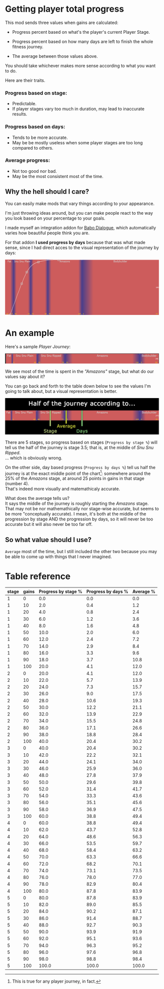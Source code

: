 # Getting player total progress

This mod sends three values when gains are calculated:

- Progress percent based on what's the player's current Player Stage.

- Progress percent based on how many days are left to finish the whole fitness journey.

- The average between those values above.

You should take whichever makes more sense according to what you want to do.

Here are their traits.

### Progress based on stage:
- Predictable.
- If player stages vary too much in duration, may lead to inaccurate results.

### Progress based on days:
- Tends to be more accurate.
- May be be mostly useless when some player stages are too long compared to others.

### Average progress:
- Not too good nor bad.
- May be the most consistent most of the time.

## Why the hell should I care?

You can easily make mods that vary things according to your appearance.

I'm just throwing ideas around, but you can make people react to the way you look based on your percentage to your goals.

I made myself an integration addon for [Babo Dialogue][], which automatically varies how beautiful people think you are.

For that addon **I used progress by days** because that was what made sense, since I had direct acces to the visual representation of the journey by days:

![journey](img/beauty-curve.png)

# An example

Here's a sample _Player Journey_:

![journey](img/fitness-journey.png)

We see most of the time is spent in the _"Amazons"_ stage, but what do our values say about it?

You can go back and forth to the table down below to see the values I'm going to talk about, but a visual representation is better.

![journey](img/fitness-journey-comparison.jpg)

There are 5 stages, so progress based on stages (`Progress by stage %`) will tell us the half of the journey is stage 3.5; that is, at the middle of _Snu Snu Ripped_. \
... which is obviously wrong.

On the other side, day based progress (`Progress by days %`) tell us half the journey is at the exact middle point of the chart[^DaysMiddle]: somewhere around the 25% of the _Amazons_ stage, at around 25 points in gains in that stage (number 4).\
That's indeed more visually and matemathicaly accurate.

[^DaysMiddle]: This is true for any player journey, in fact.

What does the average tells us? \
It says the middle of the journey is roughly starting the _Amazons_ stage. \
That may not be nor mathemathically nor stage-wise accurate, but seems to be more "conceptually accurate). I mean, it's both at the middle of the progression by stage AND the progression by days, so it will never be too accurate but it will also never be too far off.

## So what value should I use?

`Average` most of the time, but I still included the other two because you may be able to come up with things that I never imagined.

# Table reference

| stage   | gains           | Progress by stage %     | Progress by days %      | Average %       |
|---------|-----------------|-------------------------|-------------------------|-----------------|
| 1       | 0               | 0.0                     | 0.0                     | 0.0             |
| 1       | 10              | 2.0                     | 0.4                     | 1.2             |
| 1       | 20              | 4.0                     | 0.8                     | 2.4             |
| 1       | 30              | 6.0                     | 1.2                     | 3.6             |
| 1       | 40              | 8.0                     | 1.6                     | 4.8             |
| 1       | 50              | 10.0                    | 2.0                     | 6.0             |
| 1       | 60              | 12.0                    | 2.4                     | 7.2             |
| 1       | 70              | 14.0                    | 2.9                     | 8.4             |
| 1       | 80              | 16.0                    | 3.3                     | 9.6             |
| 1       | 90              | 18.0                    | 3.7                     | 10.8            |
| 1       | 100             | 20.0                    | 4.1                     | 12.0            |
| 2       | 0               | 20.0                    | 4.1                     | 12.0            |
| 2       | 10              | 22.0                    | 5.7                     | 13.9            |
| 2       | 20              | 24.0                    | 7.3                     | 15.7            |
| 2       | 30              | 26.0                    | 9.0                     | 17.5            |
| 2       | 40              | 28.0                    | 10.6                    | 19.3            |
| 2       | 50              | 30.0                    | 12.2                    | 21.1            |
| 2       | 60              | 32.0                    | 13.9                    | 22.9            |
| 2       | 70              | 34.0                    | 15.5                    | 24.8            |
| 2       | 80              | 36.0                    | 17.1                    | 26.6            |
| 2       | 90              | 38.0                    | 18.8                    | 28.4            |
| 2       | 100             | 40.0                    | 20.4                    | 30.2            |
| 3       | 0               | 40.0                    | 20.4                    | 30.2            |
| 3       | 10              | 42.0                    | 22.2                    | 32.1            |
| 3       | 20              | 44.0                    | 24.1                    | 34.0            |
| 3       | 30              | 46.0                    | 25.9                    | 36.0            |
| 3       | 40              | 48.0                    | 27.8                    | 37.9            |
| 3       | 50              | 50.0                    | 29.6                    | 39.8            |
| 3       | 60              | 52.0                    | 31.4                    | 41.7            |
| 3       | 70              | 54.0                    | 33.3                    | 43.6            |
| 3       | 80              | 56.0                    | 35.1                    | 45.6            |
| 3       | 90              | 58.0                    | 36.9                    | 47.5            |
| 3       | 100             | 60.0                    | 38.8                    | 49.4            |
| 4       | 0               | 60.0                    | 38.8                    | 49.4            |
| 4       | 10              | 62.0                    | 43.7                    | 52.8            |
| 4       | 20              | 64.0                    | 48.6                    | 56.3            |
| 4       | 30              | 66.0                    | 53.5                    | 59.7            |
| 4       | 40              | 68.0                    | 58.4                    | 63.2            |
| 4       | 50              | 70.0                    | 63.3                    | 66.6            |
| 4       | 60              | 72.0                    | 68.2                    | 70.1            |
| 4       | 70              | 74.0                    | 73.1                    | 73.5            |
| 4       | 80              | 76.0                    | 78.0                    | 77.0            |
| 4       | 90              | 78.0                    | 82.9                    | 80.4            |
| 4       | 100             | 80.0                    | 87.8                    | 83.9            |
| 5       | 0               | 80.0                    | 87.8                    | 83.9            |
| 5       | 10              | 82.0                    | 89.0                    | 85.5            |
| 5       | 20              | 84.0                    | 90.2                    | 87.1            |
| 5       | 30              | 86.0                    | 91.4                    | 88.7            |
| 5       | 40              | 88.0                    | 92.7                    | 90.3            |
| 5       | 50              | 90.0                    | 93.9                    | 91.9            |
| 5       | 60              | 92.0                    | 95.1                    | 93.6            |
| 5       | 70              | 94.0                    | 96.3                    | 95.2            |
| 5       | 80              | 96.0                    | 97.6                    | 96.8            |
| 5       | 90              | 98.0                    | 98.8                    | 98.4            |
| 5       | 100             | 100.0                   | 100.0                   | 100.0           |


[Babo Dialogue]: https://www.loverslab.com/files/file/17496-babodialogue/
